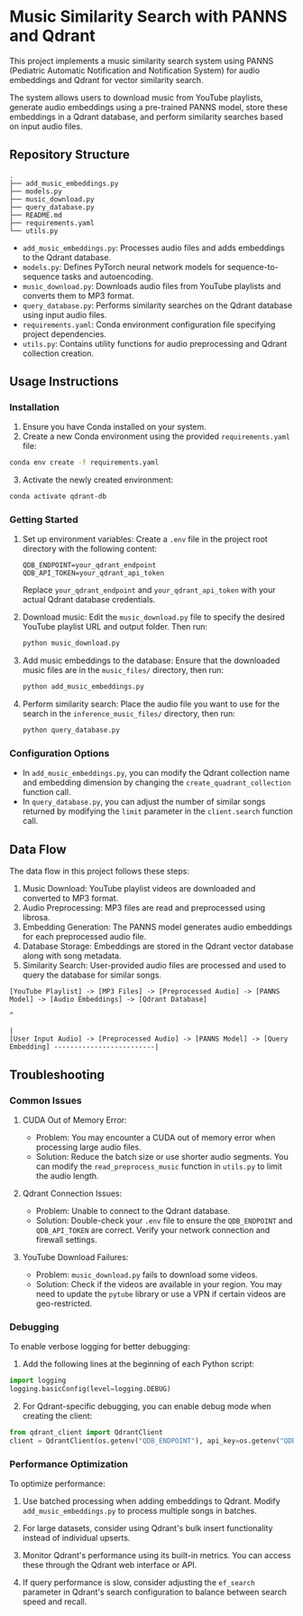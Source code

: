# Music Similarity Search with PANNS and Qdrant

This project implements a music similarity search system using PANNS (Pediatric Automatic Notification and Notification System) for audio embeddings and Qdrant for vector similarity search.

The system allows users to download music from YouTube playlists, generate audio embeddings using a pre-trained PANNS model, store these embeddings in a Qdrant database, and perform similarity searches based on input audio files.

## Repository Structure

```
.
├── add_music_embeddings.py
├── models.py
├── music_download.py
├── query_database.py
├── README.md
├── requirements.yaml
└── utils.py
```

- `add_music_embeddings.py`: Processes audio files and adds embeddings to the Qdrant database.
- `models.py`: Defines PyTorch neural network models for sequence-to-sequence tasks and autoencoding.
- `music_download.py`: Downloads audio files from YouTube playlists and converts them to MP3 format.
- `query_database.py`: Performs similarity searches on the Qdrant database using input audio files.
- `requirements.yaml`: Conda environment configuration file specifying project dependencies.
- `utils.py`: Contains utility functions for audio preprocessing and Qdrant collection creation.

## Usage Instructions

### Installation

1. Ensure you have Conda installed on your system.
2. Create a new Conda environment using the provided `requirements.yaml` file:

```bash
conda env create -f requirements.yaml
```

3. Activate the newly created environment:

```bash
conda activate qdrant-db
```

### Getting Started

1. Set up environment variables:
   Create a `.env` file in the project root directory with the following content:

   ```
   QDB_ENDPOINT=your_qdrant_endpoint
   QDB_API_TOKEN=your_qdrant_api_token
   ```

   Replace `your_qdrant_endpoint` and `your_qdrant_api_token` with your actual Qdrant database credentials.

2. Download music:
   Edit the `music_download.py` file to specify the desired YouTube playlist URL and output folder. Then run:

   ```bash
   python music_download.py
   ```

3. Add music embeddings to the database:
   Ensure that the downloaded music files are in the `music_files/` directory, then run:

   ```bash
   python add_music_embeddings.py
   ```

4. Perform similarity search:
   Place the audio file you want to use for the search in the `inference_music_files/` directory, then run:

   ```bash
   python query_database.py
   ```

### Configuration Options

- In `add_music_embeddings.py`, you can modify the Qdrant collection name and embedding dimension by changing the `create_quadrant_collection` function call.
- In `query_database.py`, you can adjust the number of similar songs returned by modifying the `limit` parameter in the `client.search` function call.

## Data Flow

The data flow in this project follows these steps:

1. Music Download: YouTube playlist videos are downloaded and converted to MP3 format.
2. Audio Preprocessing: MP3 files are read and preprocessed using librosa.
3. Embedding Generation: The PANNS model generates audio embeddings for each preprocessed audio file.
4. Database Storage: Embeddings are stored in the Qdrant vector database along with song metadata.
5. Similarity Search: User-provided audio files are processed and used to query the database for similar songs.

```
[YouTube Playlist] -> [MP3 Files] -> [Preprocessed Audio] -> [PANNS Model] -> [Audio Embeddings] -> [Qdrant Database]
                                                                                                          ^
                                                                                                          |
[User Input Audio] -> [Preprocessed Audio] -> [PANNS Model] -> [Query Embedding] -------------------------|
```

## Troubleshooting

### Common Issues

1. CUDA Out of Memory Error:
   - Problem: You may encounter a CUDA out of memory error when processing large audio files.
   - Solution: Reduce the batch size or use shorter audio segments. You can modify the `read_preprocess_music` function in `utils.py` to limit the audio length.

2. Qdrant Connection Issues:
   - Problem: Unable to connect to the Qdrant database.
   - Solution: Double-check your `.env` file to ensure the `QDB_ENDPOINT` and `QDB_API_TOKEN` are correct. Verify your network connection and firewall settings.

3. YouTube Download Failures:
   - Problem: `music_download.py` fails to download some videos.
   - Solution: Check if the videos are available in your region. You may need to update the `pytube` library or use a VPN if certain videos are geo-restricted.

### Debugging

To enable verbose logging for better debugging:

1. Add the following lines at the beginning of each Python script:

```python
import logging
logging.basicConfig(level=logging.DEBUG)
```

2. For Qdrant-specific debugging, you can enable debug mode when creating the client:

```python
from qdrant_client import QdrantClient
client = QdrantClient(os.getenv("QDB_ENDPOINT"), api_key=os.getenv("QDB_API_TOKEN"), prefer_grpc=True, timeout=10, debug=True)
```

### Performance Optimization

To optimize performance:

1. Use batched processing when adding embeddings to Qdrant. Modify `add_music_embeddings.py` to process multiple songs in batches.

2. For large datasets, consider using Qdrant's bulk insert functionality instead of individual upserts.

3. Monitor Qdrant's performance using its built-in metrics. You can access these through the Qdrant web interface or API.

4. If query performance is slow, consider adjusting the `ef_search` parameter in Qdrant's search configuration to balance between search speed and recall.